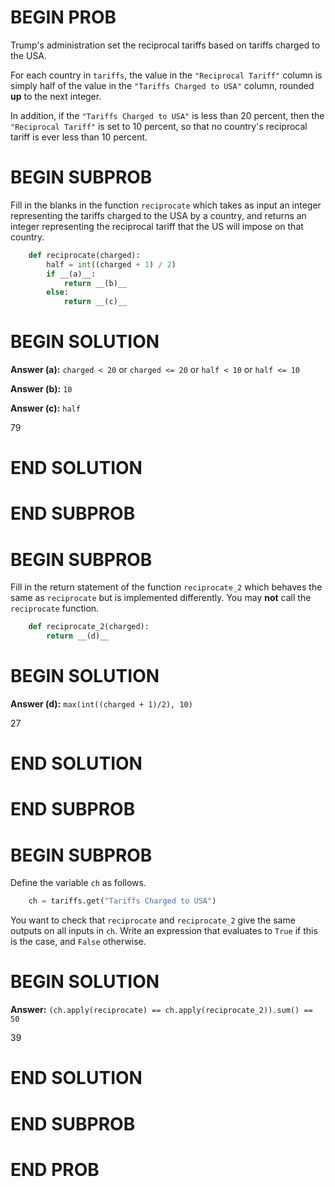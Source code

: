 # BEGIN PROB

Trump's administration set the reciprocal tariffs based on tariffs
charged to the USA.

For each country in `tariffs`, the value in the `"Reciprocal Tariff"`
column is simply half of the value in the `"Tariffs Charged to USA"`
column, rounded **up** to the next integer.

In addition, if the `"Tariffs Charged to USA"` is less than $20$
percent, then the `"Reciprocal Tariff"` is set to $10$ percent, so that
no country's reciprocal tariff is ever less than $10$ percent.

# BEGIN SUBPROB

Fill in the blanks in the function `reciprocate` which takes as input an
integer representing the tariffs charged to the USA by a country, and
returns an integer representing the reciprocal tariff that the US will
impose on that country.

```py
    def reciprocate(charged):
        half = int((charged + 1) / 2)
        if __(a)__:
            return __(b)__
        else:
            return __(c)__
```

# BEGIN SOLUTION

**Answer (a):** `charged < 20` or `charged <= 20` or `half < 10` or `half <= 10`

**Answer (b):** `10`

**Answer (c):** `half`

<average>79</average>

# END SOLUTION

# END SUBPROB

# BEGIN SUBPROB

Fill in the return statement of the function `reciprocate_2` which
behaves the same as `reciprocate` but is implemented differently. You
may **not** call the `reciprocate` function.

```py
    def reciprocate_2(charged):
        return __(d)__
```

# BEGIN SOLUTION

**Answer (d):** `max(int((charged + 1)/2), 10)`

<average>27</average>

# END SOLUTION

# END SUBPROB

# BEGIN SUBPROB

Define the variable `ch` as follows.

```py
    ch = tariffs.get("Tariffs Charged to USA")
```

You want to check that `reciprocate` and `reciprocate_2` give the same
outputs on all inputs in `ch`. Write an expression that evaluates to
`True` if this is the case, and `False` otherwise.

# BEGIN SOLUTION

**Answer:** `(ch.apply(reciprocate) == ch.apply(reciprocate_2)).sum() == 50`

<average>39</average>

# END SOLUTION

# END SUBPROB

# END PROB